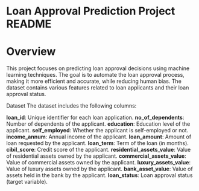 
# Loan Approval Prediction Project README

# Overview
This project focuses on predicting loan approval decisions using machine learning techniques. The goal is to automate the loan approval process, making it more efficient and accurate, while reducing human bias. The dataset contains various features related to loan applicants and their loan approval status.

Dataset
The dataset includes the following columns:

**loan_id**: Unique identifier for each loan application.
**no_of_dependents**: Number of dependents of the applicant.
**education**: Education level of the applicant.
**self_employed**: Whether the applicant is self-employed or not.
**income_annum**: Annual income of the applicant.
**loan_amount**: Amount of loan requested by the applicant.
**loan_term**: Term of the loan (in months).
**cibil_score**: Credit score of the applicant.
**residential_assets_value**: Value of residential assets owned by the applicant.
**commercial_assets_value**: Value of commercial assets owned by the applicant.
**luxury_assets_value**: Value of luxury assets owned by the applicant.
**bank_asset_value**: Value of assets held in the bank by the applicant.
**loan_status**: Loan approval status (target variable).
